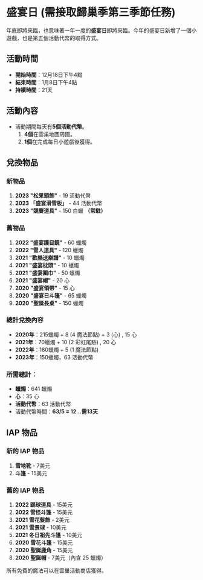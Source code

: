 # 盛宴日 (需接取歸巢季第三季節任務)

年底即將來臨，也意味著一年一度的**盛宴日**即將來臨。今年的盛宴日新增了一個小遊戲，也是第五個活動代幣的取得方式。

## 活動時間
- **開始時間**：12月18日下午4點
- **結束時間**：1月8日下午4點
- **持續時間**：21天

## 活動內容
- 活動期間每天有**5個活動代幣**。
  1. **4個**在雲巢地圖周圍。
  2. **1個**在完成每日小遊戲後獲得。

## 兌換物品

### 新物品
1. **2023 "松果頭飾"** - 19 活動代幣
2. **2023 「盛宴滑雪板」** - 44 活動代幣
3. **2023 "競賽道具"** - 150 白蠟 **（常駐）**

### 舊物品
1. **2022 "盛宴護目鏡"** - 60 蠟燭
2. **2022 "雪人道具"** - 120 蠟燭
3. **2021 "歡樂送樂譜"** - 10 蠟燭
4. **2021 "盛宴枕頭"** - 10 蠟燭
5. **2021 "盛宴圍巾"** - 50 蠟燭
6. **2021 "盛宴帽"** - 20 心
7. **2020 "盛宴領帶"** - 15 心
8. **2020 "盛宴日斗篷"** - 65 蠟燭
9. **2020 "聖誕長桌"** - 150 蠟燭

### 總計兌換內容
- **2020年**：215蠟燭 + 8 (4 魔法節點) + 3 (心) , 15 心
- **2021年**：70蠟燭 + 10 (2 彩虹尾跡) , 20 心
- **2022年**：180蠟燭 + 5 (1 魔法節點)
- **2023年**：150蠟燭，63 活動代幣

### 所需總計：
- **蠟燭**：641 蠟燭
- **心**：35 心
- **活動代幣**：63 活動代幣
- 活動代幣時間：**63/5 = 12...需13天**

## IAP 物品

### 新的 IAP 物品
1. **雪地靴** - 7美元
2. **斗篷** - 15美元

### 舊的 IAP 物品
1. **2022 踢球道具** - 15美元
2. **2022 雪怪斗篷** - 15美元
3. **2021 雪花髮飾** - 2美元
4. **2021 雪景球** - 10美元
5. **2021 冬日祖先斗篷** - 10美元
6. **2020 雪花斗篷** - 15美元
7. **2020 聖誕鹿角** - 15美元
8. **2020 聖誕帽** - 7美元（內含 25 蠟燭）

所有免費的魔法可以在雲巢活動商店獲得。